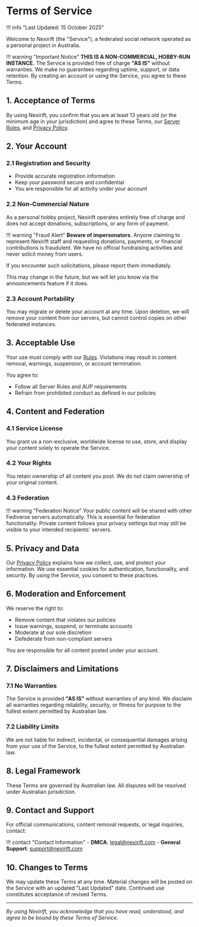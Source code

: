 # Terms of Service

!!! info "Last Updated: 15 October 2025"

Welcome to Nexirift (the "Service"), a federated social network operated as a personal project in Australia.

!!! warning "Important Notice"
    **THIS IS A NON-COMMERCIAL, HOBBY-RUN INSTANCE.**
    The Service is provided free of charge **"AS IS"** without warranties. We make no guarantees regarding uptime, support, or data retention. By creating an account or using the Service, you agree to these Terms.

## 1. Acceptance of Terms

By using Nexirift, you confirm that you are at least 13 years old (or the minimum age in your jurisdiction) and agree to these Terms, our [Server Rules](../rules.md), and [Privacy Policy](privacy-policy.md).

## 2. Your Account

### 2.1 Registration and Security

- Provide accurate registration information
- Keep your password secure and confidential
- You are responsible for all activity under your account

### 2.2 Non-Commercial Nature

As a personal hobby project, Nexirift operates entirely free of charge and does not accept donations, subscriptions, or any form of payment. 

!!! warning "Fraud Alert"
    **Beware of impersonators.** Anyone claiming to represent Nexirift staff and requesting donations, payments, or financial contributions is fraudulent. We have no official fundraising activities and never solicit money from users.

If you encounter such solicitations, please report them immediately.

This may change in the future, but we will let you know via the announcements feature if it does.

### 2.3 Account Portability

You may migrate or delete your account at any time. Upon deletion, we will remove your content from our servers, but cannot control copies on other federated instances.

## 3. Acceptable Use

Your use must comply with our [Rules](../rules.md). Violations may result in content removal, warnings, suspension, or account termination.

You agree to:

- Follow all Server Rules and AUP requirements
- Refrain from prohibited conduct as defined in our policies

## 4. Content and Federation

### 4.1 Service License

You grant us a non-exclusive, worldwide license to use, store, and display your content solely to operate the Service.

### 4.2 Your Rights

You retain ownership of all content you post. We do not claim ownership of your original content.

### 4.3 Federation

!!! warning "Federation Notice"
    Your public content will be shared with other Fediverse servers automatically. This is essential for federation functionality. Private content follows your privacy settings but may still be visible to your intended recipients' servers.

## 5. Privacy and Data

Our [Privacy Policy](privacy-policy.md) explains how we collect, use, and protect your information. We use essential cookies for authentication, functionality, and security. By using the Service, you consent to these practices.

## 6. Moderation and Enforcement

We reserve the right to:

- Remove content that violates our policies
- Issue warnings, suspend, or terminate accounts
- Moderate at our sole discretion
- Defederate from non-compliant servers

You are responsible for all content posted under your account.

## 7. Disclaimers and Limitations

### 7.1 No Warranties

The Service is provided **"AS IS"** without warranties of any kind. We disclaim all warranties regarding reliability, security, or fitness for purpose to the fullest extent permitted by Australian law.

### 7.2 Liability Limits

We are not liable for indirect, incidental, or consequential damages arising from your use of the Service, to the fullest extent permitted by Australian law.

## 8. Legal Framework

These Terms are governed by Australian law. All disputes will be resolved under Australian jurisdiction.

## 9. Contact and Support

For official communications, content removal requests, or legal inquiries, contact:

!!! contact "Contact Information"
    - **DMCA**: [legal@nexirift.com](mailto:legal@nexirift.com)
    - **General Support**: [support@nexirift.com](mailto:support@nexirift.com)

## 10. Changes to Terms

We may update these Terms at any time. Material changes will be posted on the Service with an updated "Last Updated" date. Continued use constitutes acceptance of revised Terms.

---

_By using Nexirift, you acknowledge that you have read, understood, and agree to be bound by these Terms of Service._
